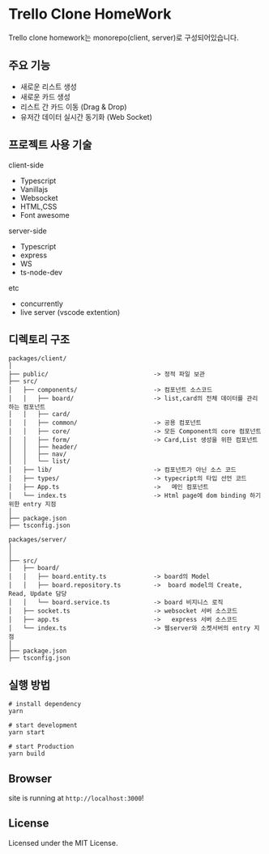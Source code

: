 # Trello Clone HomeWork

Trello clone homework는 monorepo(client, server)로 구성되어있습니다.

## 주요 기능

- 새로운 리스트 생성
- 새로운 카드 생성
- 리스트 간 카드 이동 (Drag & Drop)
- 유저간 데이터 실시간 동기화 (Web Socket)

## 프로젝트 사용 기술

client-side

- Typescript
- Vanillajs
- Websocket
- HTML,CSS
- Font awesome

server-side

- Typescript
- express
- WS
- ts-node-dev

etc

- concurrently
- live server (vscode extention)

## 디렉토리 구조

```
packages/client/
│
├── public/                             -> 정적 파일 보관
├── src/
│   ├── components/                     -> 컴포넌트 소스코드
│   │   ├── board/                      -> list,card의 전체 데이터를 관리 하는 컴포넌트
│   │   ├── card/
│   │   ├── common/                     -> 공용 컴포넌트
│   │   ├── core/                       -> 모든 Component의 core 컴포넌트
│   │   ├── form/                       -> Card,List 생성을 위한 컴포넌트
│   │   ├── header/
│   │   ├── nav/
│   │   └── list/
│   ├── lib/                            -> 컴포넌트가 아닌 소스 코드
│   ├── types/                          -> typecript의 타입 선언 코드
│   ├── App.ts                          ->   메인 컴포넌트
│   └── index.ts                        -> Html page에 dom binding 하기 위한 entry 지점
│
├── package.json
├── tsconfig.json
```

```
packages/server/
│
│
├── src/
│   ├── board/
│   │   ├── board.entity.ts             -> board의 Model
│   │   ├── board.repository.ts         ->  board model의 Create, Read, Update 담당
│   │   └── board.service.ts            -> board 비지니스 로직
│   ├── socket.ts                       -> websocket 서버 소스코드
│   ├── app.ts                          ->   express 서버 소스코드
│   └── index.ts                        -> 웹server와 소켓서버의 entry 지점
│
├── package.json
├── tsconfig.json
```

## 실행 방법

```
# install dependency
yarn

# start development
yarn start

# start Production
yarn build
```

## Browser

site is running at `http://localhost:3000`!

## License

Licensed under the MIT License.

